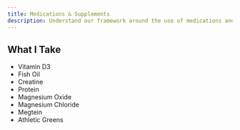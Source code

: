 ```yaml
---
title: Medications & Supplements
description: Understand our framework around the use of medications and supplements
---
```


## What I Take

- Vitamin D3
- Fish Oil
- Creatine
- Protein
- Magnesium Oxide
- Magnesium Chloride
- Megtein
- Athletic Greens

